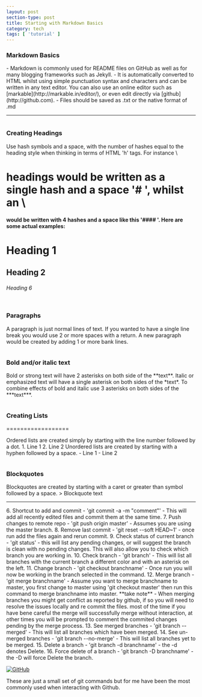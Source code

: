 ```yaml
---
layout: post
section-type: post
title: Starting with Markdown Basics
category: tech
tags: [ 'tutorial' ]
---
```





### Markdown Basics
<span class="left-justified">
- Markdown is commonly used for README files on GitHub as well as for many blogging frameworks such as Jekyll.  
- It is automatically converted to HTML whilst using simple punctuation syntax and characters and can be written in any text editor. You can also use an online editor such as [markable](http://markable.in/editor/), or even edit directly via [github](http://github.com).  
- Files should be saved as .txt or the native format of .md</span>  
     
<hr />

<pre><code></code></pre>

### Creating Headings
<span class="left-justified">
Use hash symbols and a space, with the number of hashes equal to the heading style when thinking in terms of HTML 'h' tags. For instance \<h1> headings would be written as a single hash and a space '# ', whilst an \<h4> would be written with 4 hashes and a space like this '#### '.  
Here are some actual examples:
</span>  

# Heading 1

## Heading 2

###### Heading 6
<pre><code></code></pre>

### Paragraphs
<span class="left-justified">
A paragraph is just normal lines of text.  
If you wanted to have a single line break you would use 2 or more spaces with a return.  
A new paragraph would be created by adding 1 or more bank lines.
</span>  
<pre><code></code></pre>  


### Bold and/or italic text
<span class="left-justified">
Bold or strong text will have 2 asterisks on both side of the **text**.  
Italic or emphasized text will have a single asterisk on both sides of the *text*.  </span>
<span class="left-justified">
To combine effects of bold and italic use 3 asterisks on both sides of the ***text***.
</span>  
<pre><code></code></pre>

### Creating Lists
==================   

<span class="left-justified">
Ordered lists are created simply by starting with the line number followed by a dot.
</span>
1. Line 1
2. Line 2  

<span class="left-justified">
Unordered lists are created by starting with a hyphen followed by a space.
</span>
- Line 1
- Line 2  
<pre><code></code></pre>

### Blockquotes
<span class="left-justified">
Blockquotes are created by starting with a caret or greater than symbol followed by a space.
</span>
> Blockquote text


---


<span class="left-justified">
6. Shortcut to add and commit - '<span class="blue">git commit -a -m "comment"</span>' - This will add all recently edited files and commit them at the same time.
</span>

<span class="left-justified">
7. Push changes to remote repo - '<span class="blue">git push origin master</span>' - Assumes you are using the master branch.
</span>

<span class="left-justified">
8. Remove last commit - '<span class="blue">git reset --soft HEAD~1</span>' - once run add the files again and rerun commit.
</span>

<span class="left-justified">
9. Check status of current branch - '<span class="blue">git status</span>' - this will list any pending changes, or will suggest the branch is clean with no pending changes. This will also allow you to check which branch you are working in.
</span>

<span class="left-justified">
10. Check branch - '<span class="blue">git branch</span>' - This will list all branches with the current branch a different color and with an asterisk on the left.
</span>

<span class="left-justified">
11. Change branch - '<span class="blue">git checkout branchname</span>' - Once run you will now be working in the branch selected in the command.
</span>

<span class="left-justified">
12. Merge branch - '<span class="blue">git merge branchname</span>' - Assume you want to merge branchname to master, you first change to master using 'git checkout master' then run this command to merge branchname into master. **take note** - When merging branches you might get conflict as reported by github, if so you will need to resolve the issues locally and re commit the files. most of the time if you have bene careful the merge will successfully merge without interaction, at other times you will be prompted to comment the commited changes pending by the merge process.
</span>

<span class="left-justified">
13. See merged branches - '<span class="blue">git branch --merged</span>' - This will list all branches which have been merged.
</span>

<span class="left-justified">
14. See un-merged branches - '<span class="blue">git branch --no-merge</span>' - This will list all branches yet to be merged.
</span>

<span class="left-justified">
15. Delete a branch - '<span class="blue">git branch -d branchname</span>' - the -d denotes Delete.
</span>

<span class="left-justified">
16. Force delete of a branch - '<span class="blue">git branch -D branchname</span>' - the -D will force Delete the branch.
</span>

[![GitHub](../../../../../../img/labtocat.png)](http://github.com)


These are just a small set of git commands but for me have been the most commonly used when interacting with Github.
